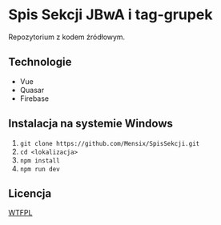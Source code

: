 # Spis Sekcji JBwA i tag-grupek

Repozytorium z kodem źródłowym.

## Technologie
* Vue
* Quasar
* Firebase

## Instalacja na systemie Windows

1. `git clone https://github.com/Mensix/SpisSekcji.git`
2. `cd <lokalizacja>`
3. `npm install`
4. `npm run dev`

## Licencja

[WTFPL](https://choosealicense.com/licenses/wtfpl/)
